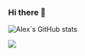 ### Hi there 👋

![Alex`s GitHub stats](https://github-readme-stats.vercel.app/api?username=alexandrucracea&show_icons=true&theme=tokyonight)

<a href="https://github.com/alexandrucracea/github-readme-stats">
  <img align="center" src="https://github-readme-stats.vercel.app/api/pin/?username=alexandrucracea&repo=github-readme-stats" />
</a>

<!--
**alexandrucracea/alexandrucracea** is a ✨ _special_ ✨ repository because its `README.md` (this file) appears on your GitHub profile.

Here are some ideas to get you started:

- 🔭 I’m currently working on ...
- 🌱 I’m currently learning ...
- 👯 I’m looking to collaborate on ...
- 🤔 I’m looking for help with ...
- 💬 Ask me about ...
- 📫 How to reach me: ...
- 😄 Pronouns: ...
- ⚡ Fun fact: ...
-->
